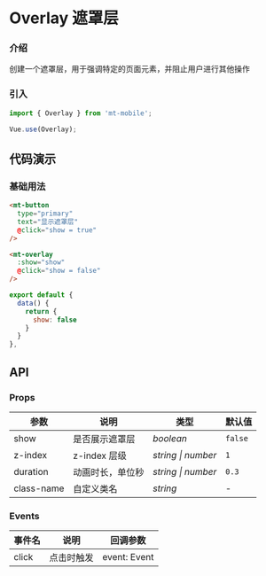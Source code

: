 # Overlay 遮罩层

### 介绍

创建一个遮罩层，用于强调特定的页面元素，并阻止用户进行其他操作

### 引入

``` javascript
import { Overlay } from 'mt-mobile';

Vue.use(Overlay);
```

## 代码演示

### 基础用法

```html
<mt-button
  type="primary"
  text="显示遮罩层"
  @click="show = true"
/>

<mt-overlay
  :show="show"
  @click="show = false"
/>
```

```js
export default {
  data() {
    return {
      show: false
    }
  }
},
```

## API

### Props

| 参数 | 说明 | 类型 | 默认值 |
|------|------|------|------|
| show | 是否展示遮罩层 | *boolean* | `false` |
| z-index | z-index 层级 | *string \| number* | `1` |
| duration | 动画时长，单位秒 | *string \| number* | `0.3` |
| class-name | 自定义类名 | *string* | - |

### Events

| 事件名 | 说明 | 回调参数 |
|------|------|------|
| click | 点击时触发 | event: Event |
